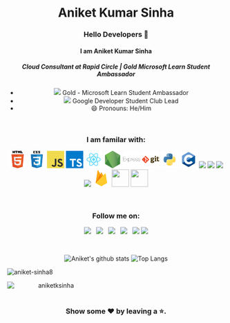 <center>
  
# Aniket Kumar Sinha

### Hello Developers 👋
#### I am Aniket Kumar Sinha
##### Cloud Consultant at Rapid Circle | Gold Microsoft Learn Student Ambassador

- <code><img height="15" src="https://studentambassadors.microsoft.com/Assets/Badge/LevelGold.png"></code> Gold - Microsoft Learn Student Ambassador
- <code><img height="15" src="https://pbs.twimg.com/profile_images/1182361454072209408/VEaUkAkk_400x400.png"></code> Google Developer Student Club Lead
- 😄 Pronouns: He/Him

<br>





### I am familar with:

<code><img height="40" src="https://raw.githubusercontent.com/github/explore/80688e429a7d4ef2fca1e82350fe8e3517d3494d/topics/html/html.png"></code>
<code><img height="40" src="https://raw.githubusercontent.com/github/explore/80688e429a7d4ef2fca1e82350fe8e3517d3494d/topics/css/css.png"></code>
<code><img height="40" src="https://raw.githubusercontent.com/github/explore/80688e429a7d4ef2fca1e82350fe8e3517d3494d/topics/javascript/javascript.png"></code>
<code><img height="40" src="https://raw.githubusercontent.com/github/explore/80688e429a7d4ef2fca1e82350fe8e3517d3494d/topics/typescript/typescript.png"></code>
<code><img height="40" src="https://raw.githubusercontent.com/github/explore/80688e429a7d4ef2fca1e82350fe8e3517d3494d/topics/react/react.png"></code>
<code><img height="40" src="https://raw.githubusercontent.com/github/explore/80688e429a7d4ef2fca1e82350fe8e3517d3494d/topics/nodejs/nodejs.png"></code>
<code><img height="40" src="https://raw.githubusercontent.com/github/explore/5c058a388828bb5fde0bcafd4bc867b5bb3f26f3/topics/express/express.png"></code>
<code><img height="40" src="https://raw.githubusercontent.com/github/explore/5c058a388828bb5fde0bcafd4bc867b5bb3f26f3/topics/git/git.png"></code>
<code><img height="40" src="https://raw.githubusercontent.com/github/explore/5c058a388828bb5fde0bcafd4bc867b5bb3f26f3/topics/python/python.png"></code>
<code><img height="40" src="https://raw.githubusercontent.com/github/explore/5c058a388828bb5fde0bcafd4bc867b5bb3f26f3/topics/c/c.png"></code>
<code><img height="40" src="https://cdn.worldvectorlogo.com/logos/java.svg"></code>
<code><img height="40" src="https://cdn.worldvectorlogo.com/logos/visual-studio-code-1.svg"></code>
<code><img height="40" src="https://seeklogo.com/images/P/postman-logo-F43375A2EB-seeklogo.com.png"></code>
<code><img height="40" src="https://cdn.iconscout.com/icon/free/png-256/wordpress-9-282614.png"></code>
<code><img height="40" src="https://raw.githubusercontent.com/github/explore/5c058a388828bb5fde0bcafd4bc867b5bb3f26f3/topics/firebase/firebase.png"></code>
<code><img height="40" width="40" src="https://cdn.worldvectorlogo.com/logos/material-ui-1.svg"></code>
<code><img height="40" width="40" src="https://pbs.twimg.com/media/E00JLeSVkAIY5Yf.png:large"></code>

<br>

### Follow me on:

<a href="https://www.linkedin.com/in/aniketkumarsinha/"><img height="30" src="https://www.vectorico.com/wp-content/uploads/2018/02/LinkedIn-Icon-squircle.png?raw=true" target="_blank"></a>&nbsp;&nbsp;
<a href="https://twitter.com/AniketKSinha"><img height="30" src="https://www.freepnglogos.com/uploads/twitter-logo-png/twitter-logo-vector-png-clipart-1.png?raw=true"></a>&nbsp;&nbsp;
<a href="https://instagram.com/aniketksinha"><img height="30" src="https://www.freepnglogos.com/uploads/instagram-logos-png-images-free-download-2.png"></a>&nbsp;&nbsp;
<a href="https://github.com/aniketkumarsinha"><img height="30" src="https://github.githubassets.com/images/modules/logos_page/GitHub-Mark.png?raw=true"></a>&nbsp;&nbsp;
<a href="https://medium.com/@aniketkumarsinha"><img height="30" src="https://cdn.worldvectorlogo.com/logos/monogram-medium.svg"></a>
<a href="https://www.youtube.com/channel/UCEDK0r0TfURa1vYZ4sMW0jw"><img height="30" src="https://cdn.worldvectorlogo.com/logos/youtube-icon.svg"></a>

<br>


![Aniket's github stats](https://github-readme-stats.vercel.app/api?username=aniketkumarsinha&show_icons=true&theme=radical)
![Top Langs](https://github-readme-stats.vercel.app/api/top-langs/?username=aniketkumarsinha&layout=compact&theme=radical)


<p align="left"><img src="https://komarev.com/ghpvc/?username=aniket-sinha8&color=fc418d" alt="aniket-sinha8" /></p>

<p><a href="https://www.buymeacoffee.com/aniketksinha"> <img align="left" src="https://cdn.buymeacoffee.com/buttons/v2/default-yellow.png" height="50" width="210" alt="aniketksinha" /></a></p><br><br>

  





### Show some ❤️ by leaving a ⭐.

</center>
